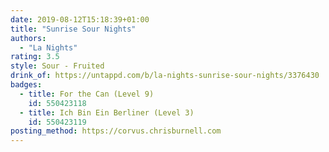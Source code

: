 ```yaml
---
date: 2019-08-12T15:18:39+01:00
title: "Sunrise Sour Nights"
authors:
  - "La Nights"
rating: 3.5
style: Sour - Fruited
drink_of: https://untappd.com/b/la-nights-sunrise-sour-nights/3376430
badges:
  - title: For the Can (Level 9)
    id: 550423118
  - title: Ich Bin Ein Berliner (Level 3)
    id: 550423119
posting_method: https://corvus.chrisburnell.com
---
```

